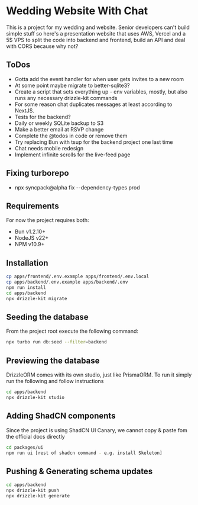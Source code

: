 # Wedding Website With Chat

This is a project for my wedding and website. Senior developers can't build simple stuff so here's a presentation website that uses AWS, Vercel and a 5$ VPS to split the code into backend and frontend, build an API and deal with CORS because why not?

## ToDos

- Gotta add the event handler for when user gets invites to a new room
- At some point maybe migrate to better-sqlite3?
- Create a script that sets everything up - env variables, mostly, but also runs any necessary drizzle-kit commands
- For some reason chat duplicates messages at least according to NextJS.
- Tests for the backend?
- Daily or weekly SQLite backup to S3
- Make a better email at RSVP change
- Complete the @todos in code or remove them
- Try replacing Bun with tsup for the backend project one last time
- Chat needs mobile redesign
- Implement infinite scrolls for the live-feed page

## Fixing turborepo

- npx syncpack@alpha fix --dependency-types prod

## Requirements

For now the project requires both:

- Bun v1.2.10+
- NodeJS v22+
- NPM v10.9+

## Installation

```bash
cp apps/frontend/.env.example apps/frontend/.env.local
cp apps/backend/.env.example apps/backend/.env
npm run install
cd apps/backend
npx drizzle-kit migrate
```

## Seeding the database

From the project root execute the following command:

```bash
npx turbo run db:seed --filter=backend
```

## Previewing the database

DrizzleORM comes with its own studio, just like PrismaORM. To run it simply run the following and follow instructions

```bash
cd apps/backend
npx drizzle-kit studio
```

## Adding ShadCN components

Since the project is using ShadCN UI Canary, we cannot copy & paste fom the official docs directly

```bash
cd packages/ui
npm run ui [rest of shadcn command - e.g. install Skeleton]
```

## Pushing & Generating schema updates

```bash
cd apps/backend
npx drizzle-kit push
npx drizzle-kit generate
```
